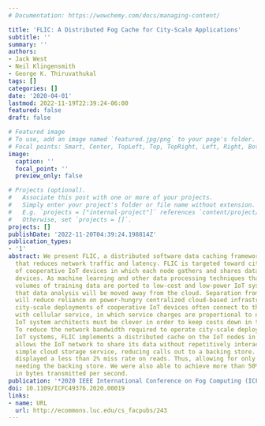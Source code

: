 ```yaml
---
# Documentation: https://wowchemy.com/docs/managing-content/

title: 'FLIC: A Distributed Fog Cache for City-Scale Applications'
subtitle: ''
summary: ''
authors:
- Jack West
- Neil Klingensmith
- George K. Thiruvathukal
tags: []
categories: []
date: '2020-04-01'
lastmod: 2022-11-19T22:39:24-06:00
featured: false
draft: false

# Featured image
# To use, add an image named `featured.jpg/png` to your page's folder.
# Focal points: Smart, Center, TopLeft, Top, TopRight, Left, Right, BottomLeft, Bottom, BottomRight.
image:
  caption: ''
  focal_point: ''
  preview_only: false

# Projects (optional).
#   Associate this post with one or more of your projects.
#   Simply enter your project's folder or file name without extension.
#   E.g. `projects = ["internal-project"]` references `content/project/deep-learning/index.md`.
#   Otherwise, set `projects = []`.
projects: []
publishDate: '2022-11-20T04:39:24.198814Z'
publication_types:
- '1'
abstract: We present FLIC, a distributed software data caching framework for fogs
  that reduces network traffic and latency. FLIC is targeted toward city-scale deployments
  of cooperative IoT devices in which each node gathers and shares data with surrounding
  devices. As machine learning and other data processing techniques that require large
  volumes of training data are ported to low-cost and low-power IoT systems, we expect
  that data analysis will be moved away from the cloud. Separation from the cloud
  will reduce reliance on power-hungry centralized cloud-based infrastructure. However,
  city-scale deployments of cooperative IoT devices often connect to the Internet
  with cellular service, in which service charges are proportional to network usage.
  IoT system architects must be clever in order to keep costs down in these scenarios.
  To reduce the network bandwidth required to operate city-scale deployments of cooperative
  IoT systems, FLIC implements a distributed cache on the IoT nodes in the fog. FLIC
  allows the IoT network to share its data without repetitively interacting with a
  simple cloud storage service, reducing calls out to a backing store. Our results
  displayed a less than 2% miss rate on reads. Thus, allowing for only 5% of requests
  needing the backing store. We were also able to achieve more than 50% reduction
  in bytes transmitted per second.
publication: '*2020 IEEE International Conference on Fog Computing (ICFC)*'
doi: 10.1109/ICFC49376.2020.00019
links:
- name: URL
  url: http://ecommons.luc.edu/cs_facpubs/243
---
```


